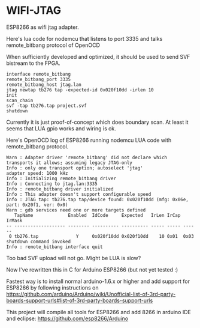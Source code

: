 # WIFI-JTAG

ESP8266 as wifi jtag adapter.

Here's lua code for nodemcu that listens to port 3335 
and talks remote_bitbang protocol of OpenOCD

When sufficiently developed and optimized, it 
should be used to send SVF bistream to the FPGA.

    interface remote_bitbang
    remote_bitbang_port 3335
    remote_bitbang_host jtag.lan
    jtag newtap tb276 tap -expected-id 0x020f10dd -irlen 10
    init
    scan_chain
    svf -tap tb276.tap project.svf
    shutdown

Currently it is just proof-of-concept which does boundary 
scan. At least it seems that LUA gpio works and wiring is ok.

Here's OpenOCD log of ESP8266 running nodemcu LUA code
with remote_bitbang protocol.

    Warn : Adapter driver 'remote_bitbang' did not declare which transports it allows; assuming legacy JTAG-only
    Info : only one transport option; autoselect 'jtag'
    adapter speed: 1000 kHz
    Info : Initializing remote_bitbang driver
    Info : Connecting to jtag.lan:3335
    Info : remote_bitbang driver initialized
    Info : This adapter doesn't support configurable speed
    Info : JTAG tap: tb276.tap tap/device found: 0x020f10dd (mfg: 0x06e, part: 0x20f1, ver: 0x0)
    Warn : gdb services need one or more targets defined
       TapName             Enabled  IdCode     Expected   IrLen IrCap IrMask
    -- ------------------- -------- ---------- ---------- ----- ----- ------
     0 tb276.tap              Y     0x020f10dd 0x020f10dd    10 0x01  0x03
    shutdown command invoked
    Info : remote_bitbang interface quit

Too bad SVF upload will not go.
Might be LUA is slow? 


Now I've rewritten this in C for Arduino ESP8266 (but not yet tested :)

Fastest way is to install normal arduino-1.6.x or higher 
and add support for ESP8266 by following instructions on
https://github.com/arduino/Arduino/wiki/Unofficial-list-of-3rd-party-boards-support-urls#list-of-3rd-party-boards-support-urls

This project will compile all tools for ESP8266 and
add 8266 in arduino IDE and eclipse:
https://github.com/esp8266/Arduino
